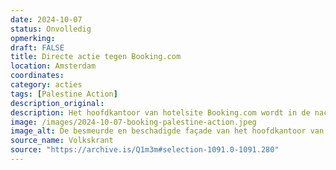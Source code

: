 ```yaml
---
date: 2024-10-07
status: Onvolledig
opmerking: 
draft: FALSE
title: Directe actie tegen Booking.com
location: Amsterdam
coordinates: 
category: acties
tags: [Palestine Action]
description_original: 
description: Het hoofdkantoor van hotelsite Booking.com wordt in de nacht van zondag op maandag beschadigd en beklad. De actiegroep Palestine Action Amsterdam eist even later de verantwoordelijkheid op.
image: /images/2024-10-07-booking-palestine-action.jpeg
image_alt: De besmeurde en beschadigde façade van het hoofdkantoor van Booking in het centrum van Amsterdam 
source_name: Volkskrant
source: "https://archive.is/Q1m3m#selection-1091.0-1091.280"
---
```

